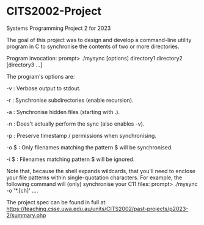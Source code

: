 # CITS2002-Project
Systems Programming Project 2 for 2023

The goal of this project was to design and develop a command-line utility program in C to synchronise the contents of two or more directories.

Program invocation:
prompt> ./mysync  [options]  directory1  directory2  [directory3  ...]

The program's options are:

-v : Verbose output to stdout.

-r : Synchronise subdirectories (enable recursion).

-a : Synchronise hidden files (starting with .).

-n : Does't actually perform the sync (also enables -v).

-p : Preserve timestamp / permissions when synchronising.

-o $ : Only filenames matching the pattern $ will be synchronised.

-i $ : Filenames matching pattern $ will be ignored.

Note that, because the shell expands wildcards, that you'll need to enclose your file patterns within single-quotation characters. For example, the following command will (only) synchronise your C11 files:
prompt> ./mysync  -o  '*.[ch]'  ....

The project spec can be found in full at: https://teaching.csse.uwa.edu.au/units/CITS2002/past-projects/p2023-2/summary.php
